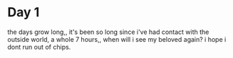 # Day 1
the days grow long,, it's been so long since i've had contact with the outside world, a whole 7 hours,,
when will i see my beloved again? i hope i dont run out of chips.